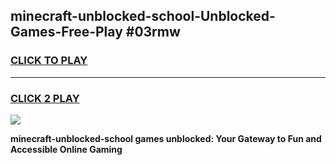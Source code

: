 
## minecraft-unblocked-school-Unblocked-Games-Free-Play #03rmw
<h3>
<a href="https://us.freeplayer.one?title=minecraft-unblocked-school&ref=9M">CLICK TO PLAY</a></h3>
<hr>

<h3>
<a href="https://us.freeplayer.one?title=minecraft-unblocked-school&ref=9M">CLICK 2 PLAY</a>
  
</h3>

<a href="https://us.freeplayer.one?title=minecraft-unblocked-school&ref=9M"><img src="https://clearcache.store/games.png"></a>


**minecraft-unblocked-school games unblocked: Your Gateway to Fun and Accessible Online Gaming**
